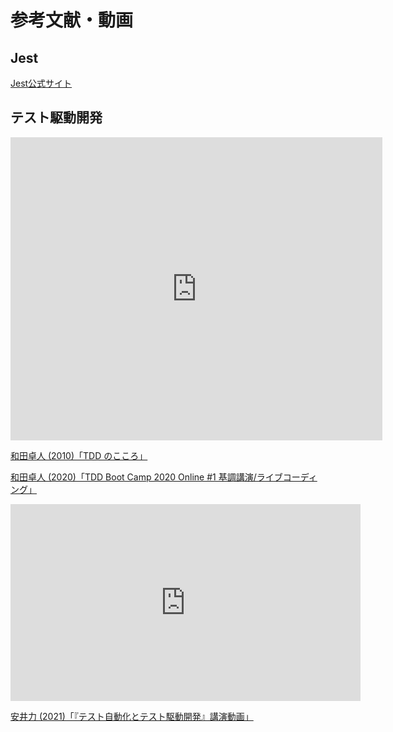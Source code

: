 # 参考文献・動画

## Jest

[Jest公式サイト](https://jestjs.io/ja)

## テスト駆動開発

<iframe
  src="https://www.slideshare.net/slideshow/embed_code/key/GcQ7SzVAQNOpWU"
  style="
    width: 595px;
    height: 485px;
    border: 0;
  "
  allow="fullscreen"
></iframe>

[和田卓人 (2010)「TDD のこころ」](https://www.slideshare.net/t_wada/the-spirit-of-tdd)

[和田卓人 (2020)「TDD Boot Camp 2020 Online #1 基調講演/ライブコーディング」](https://www.youtube.com/watch?v=Q-FJ3XmFlT8)

<iframe
  src="https://www.youtube-nocookie.com/embed/vrbMKbdV6xY"
  style="
    width: 560px;
    height: 315px;
    border: 0;
  "
  allowfullscreen
></iframe>

[安井力 (2021)「『テスト自動化とテスト駆動開発』講演動画」](https://www.youtube.com/watch?v=vrbMKbdV6xY)
